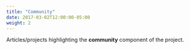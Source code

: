 ```yaml
---
title: "Community"
date: 2017-03-02T12:00:00-05:00
weight: 2
---
```

Articles/projects highlighting the **community** component of the project.
